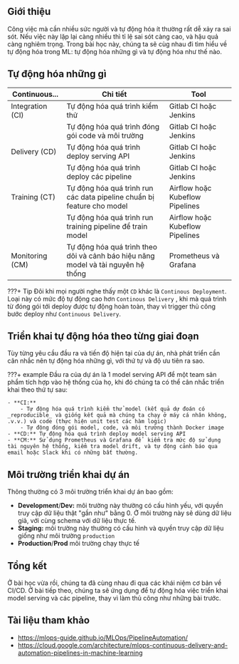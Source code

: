 ## Giới thiệu
Công việc mà cần nhiều sức người và tự động hóa ít thường rất dễ xảy ra sai sót. Nếu vỉệc này lặp lại càng nhiều thì tỉ lệ sai sót càng cao, và hậu quả càng nghiêm trọng. Trong bài học này, chúng ta sẽ cùg nhau đi tìm hiểu về tự động hóa trong ML: tự động hóa những gì và tự động hóa như thế nào.

## Tự động hóa những gì
|      Continuous...        | Chi tiết | Tool |
| ----------- | ----------- |----------- |
| Integration (CI)       | Tự động hóa quá trình kiểm thử                                           |Gitlab CI hoặc Jenkins        |
|                        | Tự động hóa quá trình đóng gói code và môi trường                        |Gitlab CI hoặc Jenkins        |
| Delivery  (CD)         | Tự động hóa quá trình deploy serving API                                 |Gitlab CI hoặc Jenkins        |
|                        | Tự động hóa quá trình deploy các pipeline                                |Gitlab CI hoặc Jenkins        |
| Training    (CT)       | Tự động hóa quá trình run các data pipeline chuẩn bị feature cho model   |Airflow hoặc Kubeflow Pipelines
|                        | Tự động hóa quá trình run training pipeline để train model               |Airflow hoặc Kubeflow Pipelines       |
| Monitoring  (CM)       | Tự động hóa quá trình theo dõi và cảnh báo hiệu năng model và tài nguyên hệ thống     |Prometheus và Grafana       |

???+ Tip
    Đôi khi mọi người nghe thấy một `CD` khác là `Continous Deployment`. Loại này có mức độ tự động cao hơn `Continous Delivery` , khi mà quá trình từ đóng gói tới deploy được tự động hoàn toàn, thay vì trigger thủ công bước deploy như `Continuous Delivery`.


## Triển khai tự động hóa theo từng giai đoạn
Tùy từng yêu cầu đầu ra và tiến độ hiện tại của dự án, nhà phát triển cần cân nhắc nên tự động hóa những gì, với thứ tự và độ ưu tiên ra sao.

???+ example
    Đầu ra của dự án là 1 model serving API để một team sản phẩm tích hợp vào hệ thống của họ, khi đó chúng ta có thể cân nhắc triển khai theo thứ tự sau:

    - **CI:** 
        - Tự động hóa quá trình kiểm thử model (kết quả dự đoán có _reproducible_ và giống kết quả mà chúng ta chạy ở máy cá nhân không, .v.v.) và code (thực hiện unit test các hàm logic)
        - Tự động đóng gói model, code, và môi trường thành Docker image
    - **CD:** Tự động hóa quá trình deploy model serving API
    - **CM:** Sử dụng Prometheus và Grafana để  kiểm tra mức độ sử dụng tài nguyên hệ thống, kiểm tra model drift, và tự động cảnh báo qua email hoặc Slack khi có những bất thường.

## Môi trường triển khai dự án
Thông thường có 3 môi trường triển khai dự án bao gồm:

- **Development**/**Dev:** môi trường này thường có cấu hình yếu, với quyền truy cập dữ liệu thật "gần như" bằng 0. Ở môi trường này sẽ dùng dữ liệu giả, với cùng schema với dữ liệu thực tế.
- **Staging:** môi trường này thường có cấu hình và quyền truy cập dữ liệu giống như môi trường `production`
- **Production**/**Prod** môi trường chạy thực tế

## Tổng kết
Ở bài học vừa rồi, chúng ta đã cùng nhau đi qua các khái niệm cơ bản về CI/CD. Ở bài tiếp theo, chúng ta sẽ ứng dụng để tự động hóa việc triển khai model serving và các pipeline, thay vì làm thủ công như những bài trước.

## Tài liệu tham khảo
- <https://mlops-guide.github.io/MLOps/PipelineAutomation/>
- <https://cloud.google.com/architecture/mlops-continuous-delivery-and-automation-pipelines-in-machine-learning>